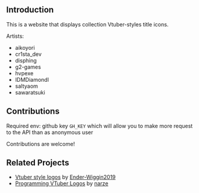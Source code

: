 ## Introduction

This is a website that displays collection Vtuber-styles title icons.

Artists:
- aikoyori
- cr1sta_dev
- disphing
- g2-games
- hvpexe
- IDMDiamondl
- saltyaom
- sawaratsuki

## Contributions

Required env: github key `GH_KEY` which will allow you to make more request to the API than as anonymous user

Contributions are welcome!

## Related Projects

- [Vtuber style logos](https://vtuber-style-logos.vercel.app/) by [Ender-Wiggin2019](https://github.com/Ender-Wiggin2019)
- [Programming VTuber Logos](https://narze.github.io/ProgrammingVTuberLogos/) by [narze](https://github.com/narze)